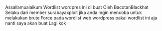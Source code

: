 Assallamualaikum Wordlist wordpres ini di buat Oleh BacotanBlackhat Selaku dari member surabayaxploit jika anda ingin mencoba untuk melakukan brute Force pada wordlist web wordpress pakai wordlist ini aja nanti saya akan buat Lagi kok 

